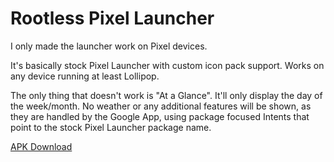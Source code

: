 # Rootless Pixel Launcher

I only made the launcher work on Pixel devices.

It's basically stock Pixel Launcher with custom icon pack support.
Works on any device running at least Lollipop.

The only thing that doesn't work is "At a Glance".
It'll only display the day of the week/month.
No weather or any additional features will be shown, as they are handled by the Google App, using package focused Intents that point to the stock Pixel Launcher package name.

[APK Download](https://github.com/OhMyLob/Pixel-Launcher3/releases)
